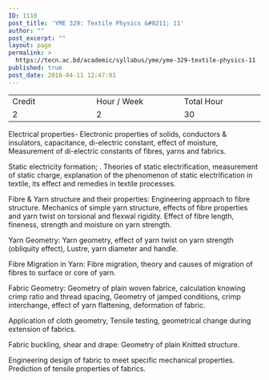 ```yaml
---
ID: 1110
post_title: 'YME 329: Textile Physics &#8211; 11'
author: ""
post_excerpt: ""
layout: page
permalink: >
  https://tecn.ac.bd/academic/syllabus/yme/yme-329-textile-physics-11
published: true
post_date: 2018-04-11 12:47:01
---
```

<table width="625">
<tbody>
<tr>
<td width="206">Credit</td>
<td width="219">Hour / Week</td>
<td width="200">Total Hour</td>
</tr>
<tr>
<td width="206">2</td>
<td width="219">2</td>
<td width="200">30</td>
</tr>
</tbody>
</table>
Electrical properties- Electronic properties of solids, conductors &amp; insulators, capacitance, di-electric constant, effect of moisture, Measurement of di-electric constants of fibres, yarns and fabrics.

Static electricity formation; . Theories of static electrification, measurement of static charge, explanation of the phenomenon of static electrification in textile, its effect and remedies in textile processes.

Fibre &amp; Yarn structure and their properties: Engineering approach to fibre structure. Mechanics of simple yarn structure, effects of fibre properties and yarn twist on torsional and flexwal rigidity. Effect of fibre length, fineness, strength and moisture on yarn strength.

Yarn Geometry: Yarn geometry, effect of yarn twist on yarn strength (obliquity effect), Lustre, yarn diameter and handle.

Fibre Migration in Yarn: Fibre migration, theory and causes of migration of fibres to surface or core of yarn.

Fabric Geometry: Geometry of plain woven fabrice, calculation knowing crimp ratio and thread spacing, Geometry of jamped conditions, crimp interchange, effect of yarn flattening, deformation of fabric.

Application of cloth geometry, Tensile testing, geometrical change during extension of fabrics.

Fabric buckling, shear and drape: Geometry of plain Knitted structure.

Engineering design of fabric to meet specific mechanical properties. Prediction of tensile properties of fabrics.